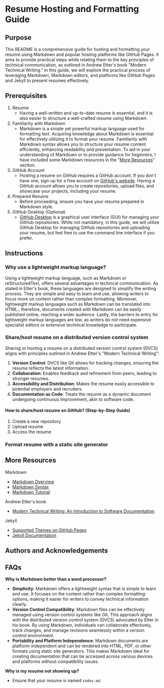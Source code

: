 # Resume Hosting and Formatting Guide

## Purpose

This README is a comprehensive guide for hosting and formatting your resume using Markdown and popular hosting platforms like GitHub Pages. It aims to provide practical steps while relating them to the key principles of technical communication, as outlined in Andrew Etter's book "Modern Technical Writing." In this guide, we will explore the practical process of leveraging Markdown, Markdown editors, and platforms like GitHub Pages and Jekyll to present resumes effectively.

## Prerequisites

1. Resume
   - Having a well-written and up-to-date resume is essential, and it is also easier to structure a well-crafted resume using Markdown.
2. Familiarity with Markdown
   - Markdown is a simple yet powerful markup language used for formatting text. Acquiring knowledge about Markdown is essential for effectively utilizing it to format your resume. Familiarity with Markdown syntax allows you to structure your resume content efficiently, enhancing readability and presentation. To aid in your understanding of Markdown or to provide guidance for beginners, I have included some Markdown resources in the "[More Resources](#more-resources)" section.
3. GitHub Account
   - Hosting a resume on GitHub requires a GitHub account. If you don't have one, sign up for a free account on [GitHub's website](https://github.com/). Having a GitHub account allows you to create repositories, upload files, and showcase your projects, including your resume.
4. Prepared Resume
   - Before proceeding, ensure you have your resume prepared in Markdown style.
5. GitHub Desktop (Optional)
   - [GitHub Desktop](https://desktop.github.com/) is a graphical user interface (GUI) for managing your GitHub repositories. While not mandatory, in this guide, we will utilize GitHub Desktop for managing GitHub repositories and uploading your resume, but feel free to use the command line interface if you prefer.

## Instructions

### **Why use a lightweight markup language?**

Using a lightweight markup language, such as Markdown or reStructuredText, offers several advantages in technical communication. As stated in Etter's book, these languages are designed to simplify the writing process. They are simple and easy to learn and use, allowing writers to focus more on content rather than complex formatting. Moreover, lightweight markup languages such as Markdown can be translated into HTML.; therefore, documents created with Markdown can be easily published online, reaching a wider audience. Lastly, the barriers to entry for lightweight markup languages are low, as writers do not need expensive specialist editors or extensive technical knowledge to participate.

### **Share/host resume on a distributed version control system**

Sharing or hosting a resume on a distributed version control system (DVCS) aligns with principles outlined in Andrew Etter's "Modern Technical Writing":

1. **Version Control**: DVCS like Git allows for tracking changes, ensuring the resume reflects the latest information.
2. **Collaboration**: Enables feedback and refinement from peers, leading to stronger resumes.
3. **Accessibility and Distribution**: Makes the resume easily accessible to potential employers and recruiters.
4. **Documentation as Code**: Treats the resume as a dynamic document undergoing continuous improvement, akin to software code.

#### **How to share/host resume on GitHub? (Step-by-Step Guide)**

1. Create a new repository
2. Upload resume
3. Access the resume

### **Format resume with a static site generator**

## More Resources

Markdown

- [Markdown Overview](https://www.markdownguide.org/getting-started/)
- [Markdown Syntax](https://www.markdownguide.org/extended-syntax/#strikethrough)
- [Markdown Tutorial](https://www.markdowntutorial.com/)

Andrew Etter's book

- [Modern Technical Writing: An Introduction to Software Documentation](https://www.amazon.ca/Modern-Technical-Writing-Introduction-Documentation-ebook/dp/B01A2QL9SS)

Jekyll

- [Supported Themes on GitHub Pages](https://pages.github.com/themes/)
- [Jekyll Documentation](https://jekyllrb.com/docs/)

## Authors and Acknowledgements

## FAQs

**Why is Markdown better than a word processor?**

- **Simplicity**: Markdown offers a lightweight syntax that is simple to learn and use. It focuses on the content rather than complex formatting options, making it easier for writers to convey technical information clearly.
- **Version Control Compatibility**: Markdown files can be effectively managed using version control systems like Git. This approach aligns with the distributed version control system (DVCS) advocated by Etter in his book. By using Markdown, individuals can collaborate effectively, track changes, and manage revisions seamlessly within a version control environment.
- **Portability and Platform Independence**: Markdown documents are platform-independent and can be rendered into HTML, PDF, or other formats using static site generators. This makes Markdown ideal for creating documentation that can be accessed across various devices and platforms without compatibility issues.

**Why is my resume not showing up?**

- Ensure that your resume is named `index.md`.
